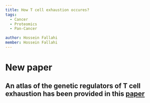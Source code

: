 ```yaml
---
title: How T cell exhaustion occures?
tags:
  - Cancer
  - Proteomics
  - Pan-Cancer 

author: Hossein Fallahi
member: Hossein Fallahi
---
```


# New paper 

An atlas of the genetic regulators of T cell exhaustion has been provided in this [paper](https://www.cell.com/cancer-cell/fulltext/S1535-6108(22)00231-8)
---
